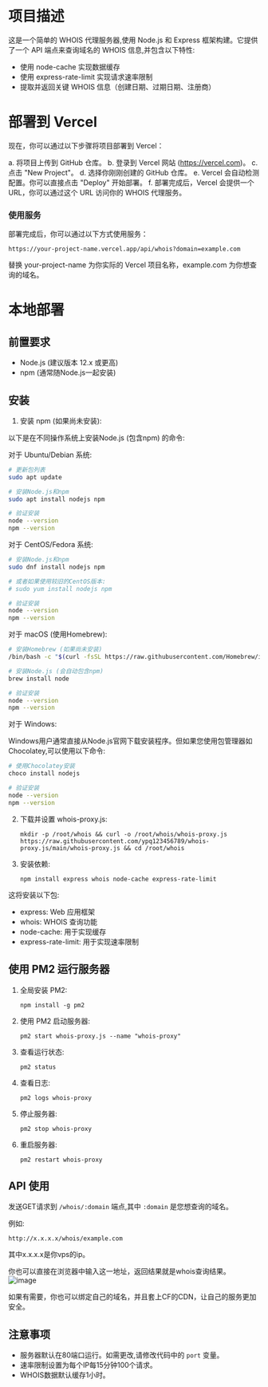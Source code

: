 # 项目描述

这是一个简单的 WHOIS 代理服务器,使用 Node.js 和 Express 框架构建。它提供了一个 API 端点来查询域名的 WHOIS 信息,并包含以下特性:

- 使用 node-cache 实现数据缓存
- 使用 express-rate-limit 实现请求速率限制
- 提取并返回关键 WHOIS 信息（创建日期、过期日期、注册商）

# 部署到 Vercel
现在，你可以通过以下步骤将项目部署到 Vercel：

a. 将项目上传到 GitHub 仓库。
b. 登录到 Vercel 网站 (https://vercel.com)。
c. 点击 "New Project"。
d. 选择你刚刚创建的 GitHub 仓库。
e. Vercel 会自动检测配置。你可以直接点击 "Deploy" 开始部署。
f. 部署完成后，Vercel 会提供一个 URL，你可以通过这个 URL 访问你的 WHOIS 代理服务。

### 使用服务
部署完成后，你可以通过以下方式使用服务：
```
https://your-project-name.vercel.app/api/whois?domain=example.com
```
替换 your-project-name 为你实际的 Vercel 项目名称，example.com 为你想查询的域名。

# 本地部署
## 前置要求

- Node.js (建议版本 12.x 或更高)
- npm (通常随Node.js一起安装)

## 安装

1. 安装 npm (如果尚未安装):

以下是在不同操作系统上安装Node.js (包含npm) 的命令:

对于 Ubuntu/Debian 系统:

```bash
# 更新包列表
sudo apt update

# 安装Node.js和npm
sudo apt install nodejs npm

# 验证安装
node --version
npm --version
```

对于 CentOS/Fedora 系统:

```bash
# 安装Node.js和npm
sudo dnf install nodejs npm

# 或者如果使用较旧的CentOS版本:
# sudo yum install nodejs npm

# 验证安装
node --version
npm --version
```

对于 macOS (使用Homebrew):

```bash
# 安装Homebrew (如果尚未安装)
/bin/bash -c "$(curl -fsSL https://raw.githubusercontent.com/Homebrew/install/HEAD/install.sh)"

# 安装Node.js (会自动包含npm)
brew install node

# 验证安装
node --version
npm --version
```

对于 Windows:

Windows用户通常直接从Node.js官网下载安装程序。但如果您使用包管理器如Chocolatey,可以使用以下命令:

```bash
# 使用Chocolatey安装
choco install nodejs

# 验证安装
node --version
npm --version
```

2. 下载并设置 whois-proxy.js:
   ```
   mkdir -p /root/whois && curl -o /root/whois/whois-proxy.js https://raw.githubusercontent.com/ypq123456789/whois-proxy.js/main/whois-proxy.js && cd /root/whois
   ```
   
3. 安装依赖:
   ```
   npm install express whois node-cache express-rate-limit
   ```

这将安装以下包:
- express: Web 应用框架
- whois: WHOIS 查询功能
- node-cache: 用于实现缓存
- express-rate-limit: 用于实现速率限制


## 使用 PM2 运行服务器

1. 全局安装 PM2:
   ```
   npm install -g pm2
   ```

2. 使用 PM2 启动服务器:
   ```
   pm2 start whois-proxy.js --name "whois-proxy"
   ```

3. 查看运行状态:
   ```
   pm2 status
   ```

4. 查看日志:
   ```
   pm2 logs whois-proxy
   ```

5. 停止服务器:
   ```
   pm2 stop whois-proxy
   ```

6. 重启服务器:
   ```
   pm2 restart whois-proxy
   ```

## API 使用

发送GET请求到 `/whois/:domain` 端点,其中 `:domain` 是您想查询的域名。

例如:
```
http://x.x.x.x/whois/example.com
```
其中x.x.x.x是你vps的ip。

你也可以直接在浏览器中输入这一地址，返回结果就是whois查询结果。
![image](https://github.com/ypq123456789/whois-proxy.js/assets/114487221/762506fd-35ba-4099-aa18-d1d8b5fbbffd)

如果有需要，你也可以绑定自己的域名，并且套上CF的CDN，让自己的服务更加安全。

## 注意事项

- 服务器默认在80端口运行。如需更改,请修改代码中的 `port` 变量。
- 速率限制设置为每个IP每15分钟100个请求。
- WHOIS数据默认缓存1小时。
